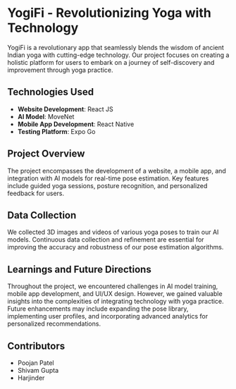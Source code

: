 # YogiFi - Revolutionizing Yoga with Technology

YogiFi is a revolutionary app that seamlessly blends the wisdom of ancient Indian yoga with cutting-edge technology. Our project focuses on creating a holistic platform for users to embark on a journey of self-discovery and improvement through yoga practice.

## Technologies Used
- **Website Development**: React JS
- **AI Model**: MoveNet
- **Mobile App Development**: React Native
- **Testing Platform**: Expo Go

## Project Overview
The project encompasses the development of a website, a mobile app, and integration with AI models for real-time pose estimation. Key features include guided yoga sessions, posture recognition, and personalized feedback for users.

## Data Collection
We collected 3D images and videos of various yoga poses to train our AI models. Continuous data collection and refinement are essential for improving the accuracy and robustness of our pose estimation algorithms.

## Learnings and Future Directions
Throughout the project, we encountered challenges in AI model training, mobile app development, and UI/UX design. However, we gained valuable insights into the complexities of integrating technology with yoga practice. Future enhancements may include expanding the pose library, implementing user profiles, and incorporating advanced analytics for personalized recommendations.

## Contributors
- Poojan Patel
- Shivam Gupta
- Harjinder
